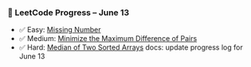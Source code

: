 ### 🧠 LeetCode Progress – June 13

- ✅ Easy: [Missing Number](https://leetcode.com/problems/missing-number/description/)
- ✅ Medium: [Minimize the Maximum Difference of Pairs](https://leetcode.com/problems/minimize-the-maximum-difference-of-pairs/description/)
- ✅ Hard: [Median of Two Sorted Arrays](https://leetcode.com/problems/median-of-two-sorted-arrays/description/)
docs: update progress log for June 13

